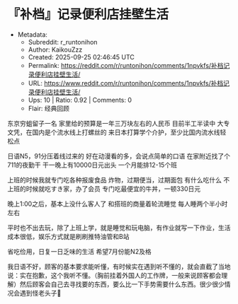 # 『补档』记录便利店挂壁生活

- Metadata:
  - Subreddit: r_runtonihon
  - Author: KaikouZzz
  - Created: 2025-09-25 02:46:45 UTC
  - Permalink: https://reddit.com/r/runtonihon/comments/1npvkfs/补档记录便利店挂壁生活/
  - URL: https://www.reddit.com/r/runtonihon/comments/1npvkfs/补档记录便利店挂壁生活/
  - Ups: 10 | Ratio: 0.92 | Comments: 0
  - Flair: 经典回顾


东京穷蛆留子一名 家里给的预算是一年三万块左右的人民币 目前半工半读中
大专文凭，在国内是个流水线上打螺丝的
来日本打算学个介护，至少比国内流水线轻松点

日语N5，91分压着线过来的 好在动漫看的多，会说点简单的口语
在家附近找了个711的夜勤干 干一晚上有10000日元出头 一个月能排12-15个班

上班的时候我就专门吃各种报废食品 炸物，过期便当，过期面包 有什么吃什么
不上班的时候就吃すき家，办了会员 专门吃最便宜的牛丼，一顿330日元

晚上1:00之后，基本上没什么客人了 和搭班的商量着轮流睡觉
每人睡两个半小时左右

平时也不出去玩，除了上班上学，就是睡觉和玩电脑，有作业就写一下作业，生活成本很低，娱乐方式就是刷刷推特油管和B站

省吃俭用，日复一日乏味的生活 希望7月份能N2及格

我日语不好，顾客的基本要求能听懂，有时候实在遇到听不懂的，就会直截了当地说：实在抱歉，这个我听不懂。（胸前挂着外国人的工作牌，一般来说顾客都会理解）然后顾客会自己去寻找要的东西，要么比一下手势需要什么东西。很少很少情况会遇到怪老头子👴

